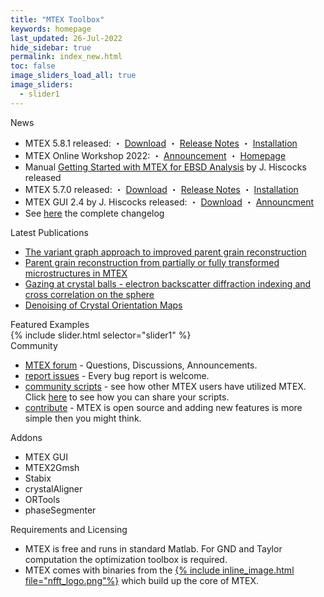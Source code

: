 ```yaml
---
title: "MTEX Toolbox"
keywords: homepage
last_updated: 26-Jul-2022
hide_sidebar: true
permalink: index_new.html
toc: false
image_sliders_load_all: true
image_sliders:
  - slider1
---
```


<div id="grid-news-paper" class="row">
  <div class="col-md-6">
    <div class="panel panel-default">
      <div class="panel-heading">News</div>
      <div class="panel-body">
        <ul>
          <li>MTEX 5.8.1 released: ・ <a href="https://github.com/mtex-toolbox/mtex/releases/download/mtex-5.8.1/mtex-5.8.1.zip" download>Download</a> ・ <a href="changelog">Release Notes</a> ・ <a href="download">Installation</a></li>
          <li>MTEX Online Workshop 2022: ・ <a href="https://github.com/mtex-toolbox/mtex/discussions/1314" target="_blank">Announcement</a> ・ <a href="workshop22?">Homepage</a></li>
          <li>Manual <a href="https://www.researchgate.net/publication/353330126_Getting_Started_with_MTEX_for_EBSD_analysis_Rev6" target="_blank">Getting Started with MTEX for EBSD Analysis</a> by J. Hiscocks released</li>
          <li>MTEX 5.7.0 released: ・ <a href="https://github.com/mtex-toolbox/mtex/releases/download/mtex-5.7.0/mtex-5.7.0.zip" download>Download</a> ・ <a href="changelog">Release Notes</a> ・ <a href="download">Installation</a></li>
          <li>MTEX GUI 2.4 by J. Hiscocks released: ・ <a href="https://www.researchgate.net/profile/Jessica_Hiscocks/publication/341722714_MTEX_GUI_3pt4-_An_updated_graphical_interface_for_MTEX/data/5ed1b00e299bf1c67d274ede/MTEX-GUI-3pt4.zip" download>Download</a> ・ <a href="https://www.researchgate.net/publication/341722714_MTEX_GUI_3pt4-_An_updated_graphical_interface_for_MTEX" target="_blank">Announcment</a></li>
          <li>See <a href="changelog">here</a> the complete changelog</li>
        </ul>
      </div>
    </div>
  </div>
  <div class="col-md-6">
    <div class="panel panel-default">
      <div class="panel-heading">Latest Publications</div>
      <div class="panel-body">
        <ul>
          <li><a href="https://arxiv.org/pdf/2201.02103.pdf" target="_blank">The variant graph approach to improved parent grain reconstruction</a></li>
          <li><a href="https://www-user.tu-chemnitz.de/~rahi/paper/parentGrain.pdf" target="_blank">Parent grain reconstruction from partially or fully transformed microstructures in MTEX</a></li>
          <li><a href="https://www-user.tu-chemnitz.de/~rahi/paper/gazingAtCrystalBalls.pdf" target="_blank">Gazing at crystal balls - electron backscatter diffraction indexing and cross correlation on the sphere</a></li>
          <li><a href="https://www-user.tu-chemnitz.de/~rahi/paper/denoising.pdf" target="_blank">Denoising of Crystal Orientation Maps</a></li>
        </ul>
      </div>
    </div>
  </div>
</div>

<div id="grid-featured-examples" class="row">
  <div class="col-md-12">
    <div class="panel panel-default">
      <div class="panel-heading">Featured Examples</div>
      <div class="panel-body">
        {% include slider.html selector="slider1" %}
      </div>
    </div>
  </div>
</div>

<!-- <script src="js/ideal-image-slider.js"></script> -->
<script>
  var slider1 = new IdealImageSlider.Slider('#slider1');
  slider1.start();
</script>

<div id="grid-community-addons" class="row">
  <div class="col-md-6">
    <div class="panel panel-default">
      <div class="panel-heading">Community</div>
      <div class="panel-body">
        <ul>
          <li><a href="https://github.com/mtex-toolbox/mtex/discussions" target="_blank">MTEX forum</a> - Questions, Discussions, Announcements.</li>
          <li><a href="https://github.com/mtex-toolbox/mtex/issues" target="_blank">report issues</a> - Every bug report is welcome.</li>
          <li><a href="https://gist.github.com/search?utf8=%E2%9C%93&q=%23mtexScript" target="_blank">community scripts</a> - see how other MTEX users have utilized MTEX. Click <a href="scripts">here</a> to see how you can share your scripts.</li>
          <li><a href="https://github.com/mtex-toolbox/mtex" target="_blank">contribute</a> - MTEX is open source and adding new features is more simple then you might think.</li>
        </ul>
      </div>
    </div>
  </div>
  <div class="col-md-6">
    <div class="panel panel-default">
      <div class="panel-heading">Addons</div>
      <div class="panel-body">
        <ul>
          <li>MTEX GUI</li>
          <li>MTEX2Gmsh</li>
          <li>Stabix</li>
          <li>crystalAligner</li>
          <li>ORTools</li>
          <li>phaseSegmenter</li>
        </ul>
      </div>
    </div>
  </div>
</div>

<div id="grid-requirements-licensing" class="row">
  <div class="col-md-12">
    <div class="panel panel-default">
      <div class="panel-heading">Requirements and Licensing</div>
      <div class="panel-body">
        <ul>
          <li>MTEX is free and runs in standard Matlab. For GND and Taylor computation the optimization toolbox is required.</li>
          <li>MTEX comes with binaries from the <a href="https://www-user.tu-chemnitz.de/~potts/nfft/" target="_blank">{% include inline_image.html file="nfft_logo.png"%}</a> which build up the core of MTEX. <!-- Read[here]() for more details how fast Fourier transforms on the sphere and in the orientation space speed up texture computations. --></li>
        </ul>
      </div>
    </div>
  </div>
</div>